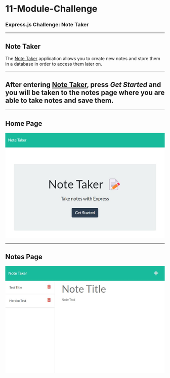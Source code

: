 # 11-Module-Challenge

### Express.js Challenge: Note Taker

---

## Note Taker

The [Note Taker](https://gentle-harbor-10026.herokuapp.com/) application allows you to create new notes and store them in a database in order to access them later on.

---

## After entering [Note Taker](https://gentle-harbor-10026.herokuapp.com/), press *Get Started* and you will be taken to the notes page where you are able to take notes and save them.

---

## Home Page

![Start Page](./images/note-taker-start.jpg)

---

## Notes Page

![Notes Page](./images/note-taker-notes-page.jpg)